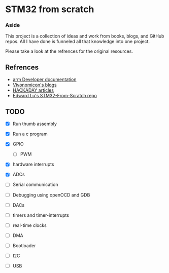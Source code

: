 # STM32 from scratch

### Aside
This project is a collection of ideas and work from books, blogs, and GitHub repos. All I have done is funneled all that knowledge into one project. 

Please take a look at the refrences for the original resources.


## Refrences

- [arm Developer documentation](https://developer.arm.com/documentation)
- [Vivonomicon's blogs](https://vivonomicon.com/)
- [HACKADAY articles](https://hackaday.com/2020/11/17/bare-metal-stm32-from-power-up-to-hello-world/)
- [Edward Lu's STM32-From-Scratch repo](https://github.com/EdwardLu2018/STM32-From-Scratch)

## TODO

- [X] Run thumb assembly

- [X] Run a c program

- [X] GPIO 

    - [ ] PWM

- [X] hardware interrupts

- [X] ADCs

- [ ] Serial communication

- [ ] Debugging using openOCD and GDB

- [ ] DACs

- [ ] timers and timer-interrupts

- [ ] real-time clocks

- [ ] DMA

- [ ] Bootloader

- [ ] I2C

- [ ] USB

